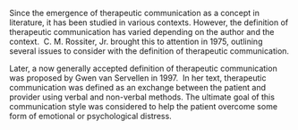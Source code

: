 Since the emergence of therapeutic communication as a concept in literature, it has been studied in various contexts. However, the definition of therapeutic communication has varied depending on the author and the context.  C. M. Rossiter, Jr. brought this to attention in 1975, outlining several issues to consider with the definition of therapeutic communication.

Later, a now generally accepted definition of therapeutic communication was proposed by Gwen van Servellen in 1997.  In her text, therapeutic communication was defined as an exchange between the patient and provider using verbal and non-verbal methods. The ultimate goal of this communication style was considered to help the patient overcome some form of emotional or psychological distress.